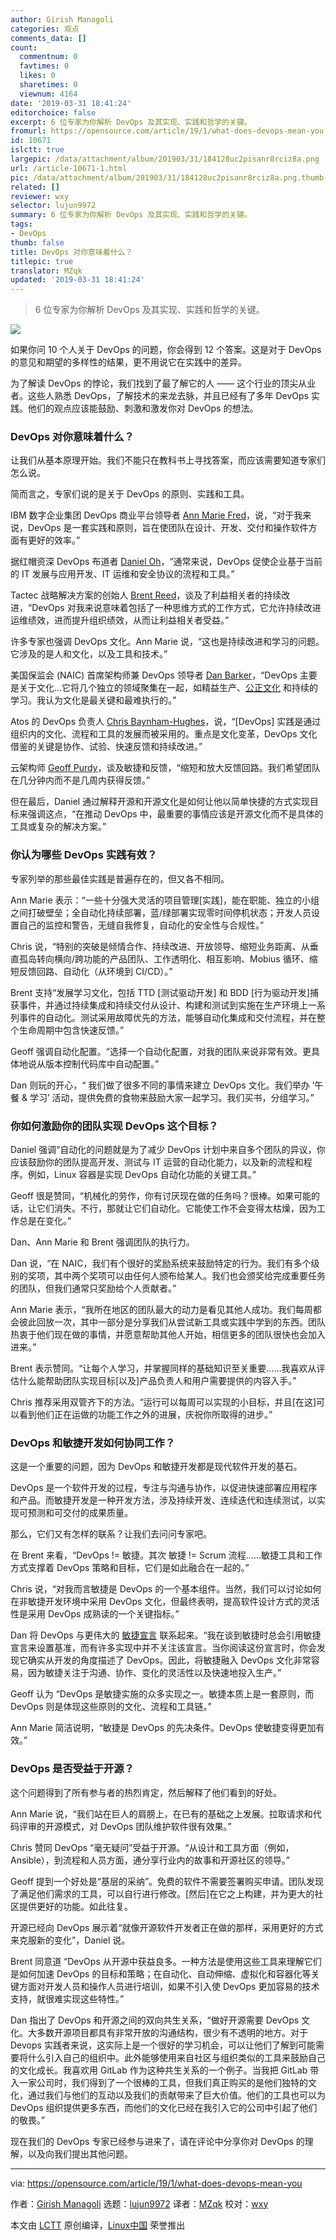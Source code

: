 ```yaml
---
author: Girish Managoli
categories: 观点
comments_data: []
count:
  commentnum: 0
  favtimes: 0
  likes: 0
  sharetimes: 0
  viewnum: 4164
date: '2019-03-31 18:41:24'
editorchoice: false
excerpt: 6 位专家为你解析 DevOps 及其实现、实践和哲学的关键。
fromurl: https://opensource.com/article/19/1/what-does-devops-mean-you
id: 10671
islctt: true
largepic: /data/attachment/album/201903/31/184128uc2pisanr8rciz8a.png
url: /article-10671-1.html
pic: /data/attachment/album/201903/31/184128uc2pisanr8rciz8a.png.thumb.jpg
related: []
reviewer: wxy
selector: lujun9972
summary: 6 位专家为你解析 DevOps 及其实现、实践和哲学的关键。
tags:
- DevOps
thumb: false
title: DevOps 对你意味着什么？
titlepic: true
translator: MZqk
updated: '2019-03-31 18:41:24'
---
```



> 
> 6 位专家为你解析 DevOps 及其实现、实践和哲学的关键。
> 
> 
> 


![](/data/attachment/album/201903/31/184128uc2pisanr8rciz8a.png)


如果你问 10 个人关于 DevOps 的问题，你会得到 12 个答案。这是对于 DevOps 的意见和期望的多样性的结果，更不用说它在实践中的差异。


为了解读 DevOps 的悖论，我们找到了最了解它的人 —— 这个行业的顶尖从业者。这些人熟悉 DevOps，了解技术的来龙去脉，并且已经有了多年 DevOps 实践。他们的观点应该能鼓励、刺激和激发你对 DevOps 的想法。


### DevOps 对你意味着什么？


让我们从基本原理开始。我们不能只在教科书上寻找答案，而应该需要知道专家们怎么说。


简而言之，专家们说的是关于 DevOps 的原则、实践和工具。


IBM 数字企业集团 DevOps 商业平台领导者 [Ann Marie Fred](https://twitter.com/DukeAMO)，说，“对于我来说，DevOps 是一套实践和原则，旨在使团队在设计、开发、交付和操作软件方面有更好的效率。”


据红帽资深 DevOps 布道者 [Daniel Oh](https://twitter.com/danieloh30?lang=en)，“通常来说，DevOps 促使企业基于当前的 IT 发展与应用开发、IT 运维和安全协议的流程和工具。”


Tactec 战略解决方案的创始人 [Brent Reed](https://twitter.com/brentareed)，谈及了利益相关者的持续改进，“DevOps 对我来说意味着包括了一种思维方式的工作方式，它允许持续改进运维绩效，进而提升组织绩效，从而让利益相关者受益。”


许多专家也强调 DevOps 文化。Ann Marie 说，“这也是持续改进和学习的问题。它涉及的是人和文化，以及工具和技术。”


美国保监会 (NAIC) 首席架构师兼 DevOps 领导者 [Dan Barker](https://twitter.com/barkerd427)，“DevOps 主要是关于文化…它将几个独立的领域聚集在一起，如精益生产、[公正文化](https://psnet.ahrq.gov/resources/resource/1582) 和持续的学习。我认为文化是最关键和最难执行的。”


Atos 的 DevOps 负责人 [Chris Baynham-Hughes](https://twitter.com/onlychrisbh?lang=en)，说，“[DevOps] 实践是通过组织内的文化、流程和工具的发展而被采用的。重点是文化变革，DevOps 文化借鉴的关键是协作、试验、快速反馈和持续改进。”


云架构师 [Geoff Purdy](https://twitter.com/geoff_purdy)，谈及敏捷和反馈，“缩短和放大反馈回路。我们希望团队在几分钟内而不是几周内获得反馈。”


但在最后，Daniel 通过解释开源和开源文化是如何让他以简单快捷的方式实现目标来强调这点，“在推动 DevOps 中，最重要的事情应该是开源文化而不是具体的工具或复杂的解决方案。”


### 你认为哪些 DevOps 实践有效？


专家列举的那些最佳实践是普遍存在的，但又各不相同。


Ann Marie 表示：“一些十分强大灵活的项目管理[实践]，能在职能、独立的小组之间打破壁垒；全自动化持续部署，蓝/绿部署实现零时间停机状态；开发人员设置自己的监控和警告，无缝自我修复，自动化的安全性与合规性。”


Chris 说，“特别的突破是倾情合作、持续改进、开放领导、缩短业务距离、从垂直孤岛转向横向/跨功能的产品团队、工作透明化、相互影响、Mobius 循环、缩短反馈回路、自动化（从环境到 CI/CD）。”


Brent 支持“发展学习文化，包括 TTD [测试驱动开发] 和 BDD [行为驱动开发]捕获事件，并通过持续集成和持续交付从设计、构建和测试到实施在生产环境上一系列事件的自动化。测试采用故障优先的方法，能够自动化集成和交付流程，并在整个生命周期中包含快速反馈。”


Geoff 强调自动化配置。“选择一个自动化配置，对我的团队来说非常有效。更具体地说从版本控制代码库中自动配置。”


Dan 则玩的开心，“ 我们做了很多不同的事情来建立 DevOps 文化。我们举办 ‘午餐 & 学习’ 活动，提供免费的食物来鼓励大家一起学习。我们买书，分组学习。”


### 你如何激励你的团队实现 DevOps 这个目标？


Daniel 强调“自动化的问题就是为了减少 DevOps 计划中来自多个团队的异议，你应该鼓励你的团队提高开发、测试与 IT 运营的自动化能力，以及新的流程和程序。例如，Linux 容器是实现 DevOps 自动化功能的关键工具。”


Geoff 很是赞同，“机械化的劳作，你有讨厌现在做的任务吗？很棒。如果可能的话，让它们消失。不行，那就让它们自动化。它能使工作不会变得太枯燥，因为工作总是在变化。”


Dan、Ann Marie 和 Brent 强调团队的执行力。


Dan 说，“在 NAIC，我们有个很好的奖励系统来鼓励特定的行为。我们有多个级别的奖项，其中两个奖项可以由任何人颁布给某人。我们也会颁奖给完成重要任务的团队，但我们通常只奖励给个人贡献者。”


Ann Marie 表示，“我所在地区的团队最大的动力是看见其他人成功。我们每周都会彼此回放一次，其中一部分是分享我们从尝试新工具或实践中学到的东西。团队热衷于他们现在做的事情，并愿意帮助其他人开始，相信更多的团队很快也会加入进来。”


Brent 表示赞同。“让每个人学习，并掌握同样的基础知识至关重要……我喜欢从评估什么能帮助团队实现目标[以及]产品负责人和用户需要提供的内容入手。”


Chris 推荐采用双管齐下的方法。“运行可以每周可以实现的小目标，并且[在这]可以看到他们正在运做的功能工作之外的进展，庆祝你所取得的进步。”


### DevOps 和敏捷开发如何协同工作？


这是一个重要的问题，因为 DevOps 和敏捷开发都是现代软件开发的基石。


DevOps 是一个软件开发的过程，专注与沟通与协作，以促进快速部署应用程序和产品。而敏捷开发是一种开发方法，涉及持续开发、连续迭代和连续测试，以实现可预测和可交付的成果质量。


那么，它们又有怎样的联系？让我们去问问专家吧。


在 Brent 来看，“DevOps != 敏捷。其次 敏捷 != Scrum 流程……敏捷工具和工作方式支撑着 DevOps 策略和目标，它们是如此融合在一起的。”


Chris 说，“对我而言敏捷是 DevOps 的一个基本组件。当然，我们可以讨论如何在非敏捷开发环境中采用 DevOps 文化，但最终表明，提高软件设计方式的灵活性是采用 DevOps 成熟读的一个关键指标。”


Dan 将 DevOps 与更伟大的 [敏捷宣言](https://agilemanifesto.org/) 联系起来。“我在谈到敏捷时总会引用敏捷宣言来设置基准，而有许多实现中并不关注该宣言。当你阅读这份宣言时，你会发现它确实从开发的角度描述了 DevOps。因此，将敏捷融入 DevOps 文化非常容易，因为敏捷关注于沟通、协作、变化的灵活性以及快速地投入生产。”


Geoff 认为 “DevOps 是敏捷实施的众多实现之一。敏捷本质上是一套原则，而 DevOps 则是体现这些原则的文化、流程和工具链。”


Ann Marie 简洁说明，“敏捷是 DevOps 的先决条件。DevOps 使敏捷变得更加有效。”


### DevOps 是否受益于开源？


这个问题得到了所有参与者的热烈肯定，然后解释了他们看到的好处。


Ann Marie 说，“我们站在巨人的肩膀上，在已有的基础之上发展。拉取请求和代码评审的开源模式，对 DevOps 团队维护软件很有效果。”


Chris 赞同 DevOps “毫无疑问”受益于开源。“从设计和工具方面（例如，Ansible），到流程和人员方面，通分享行业内的故事和开源社区的领导。”


Geoff 提到一个好处是“基层的采纳”。免费的软件不需要签署购买申请。团队发现了满足他们需求的工具，可以自行进行修改。[然后]在它之上构建，并为更大的社区提供更好的功能。如此往复。


开源已经向 DevOps 展示着“就像开源软件开发者正在做的那样，采用更好的方式来克服新的变化”，Daniel 说。


Brent 同意道 “DevOps 从开源中获益良多。一种方法是使用这些工具来理解它们是如何加速 DevOps 的目标和策略；在自动化、自动伸缩、虚拟化和容器化等关键方面对开发人员和操作人员进行培训，如果不引入使 DevOps 更加容易的技术支持，就很难实现这些特性。”


Dan 指出了 DevOps 和开源之间的双向共生关系，“做好开源需要 DevOps 文化。大多数开源项目都具有非常开放的沟通结构，很少有不透明的地方。对于 Devops 实践者来说，这实际上是一个很好的学习机会，可以让他们了解到可能需要将什么引入自己的组织中。此外能够使用来自社区与组织类似的工具来鼓励自己的文化成长。我喜欢用 GitLab 作为这种共生关系的一个例子。当我把 GitLab 带入一家公司时，我们得到了一个很棒的工具，但我们真正购买的是他们独特的文化，通过我们与他们的互动以及我们的贡献带来了巨大价值。他们的工具也可以为 DevOps 组织提供更多东西，而他们的文化已经在我引入它的公司中引起了他们的敬畏。”


现在我们的 DevOps 专家已经参与进来了，请在评论中分享你对 DevOps 的理解，以及向我们提出其他问题。




---


via: <https://opensource.com/article/19/1/what-does-devops-mean-you>


作者：[Girish Managoli](https://opensource.com/users/gammay) 选题：[lujun9972](https://github.com/lujun9972) 译者：[MZqk](https://github.com/MZqk) 校对：[wxy](https://github.com/wxy)


本文由 [LCTT](https://github.com/LCTT/TranslateProject) 原创编译，[Linux中国](https://linux.cn/) 荣誉推出